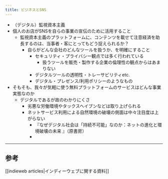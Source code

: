 ```yaml
---
title: ビジネスとSNS
---
```


- （デジタル）監視資本主義
- 個人のお店がSNSを自らの事業の宣伝のために活用すること
  - 監視資本主義のプラットフォームに、コンテンツを載せて注意経済を助長するのは、当事者・客にとってもどう捉えられるか？
    - 自らがどんな会社のどんなツールを扱うか、を明確にすること
      - セキュリティ・プライバシー観点では多く行われている
        - 扱うツールを販売・製作する企業の倫理性の観点からはあまりない
      - デジタルツールの透明性・トレーサビリティetc.
      - デジタル・プレゼンス/利用ポリシーのようなもの
- そもそも、我々が気軽に使う無料プラットフォームのサービスはどんな事業実態なのか
  - デジタルであるが故のわかりにくさ
    - 劣悪な労働環境やタックスヘイブンなどは取り上げられる
    - ネットサービス利用による自然環境の破壊の側面は中々注目度は上がらない
      - 『なぜデジタル社会は「持続不可能」なのか：ネットの進化と環境破壊の未来 』（原書房）
      - 

---
## 参考
[[indieweb articles|インディーウェブに関する資料]]